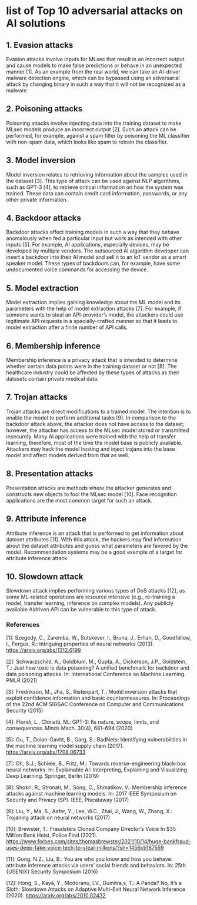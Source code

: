 # list of Top 10 adversarial attacks on AI solutions

## 1. Evasion attacks
Evasion attacks involve inputs for MLsec that result in an incorrect output and cause models to make false predictions or behave in an unexpected manner [1]. As an example from the real world, we can take an AI-driver malware detection engine, which can be bypassed using an adversarial attack by changing binary in such a way that it will not be recognized as a malware.

## 2. Poisoning attacks
Poisoning attacks involve injecting data into the training dataset to make MLsec models produce an incorrect output [2]. Such an attack can be performed, for example, against a spam filter by poisoning the ML classifier with non-spam data, which looks like spam to retrain the classifier.

## 3. Model inversion
Model inversion relates to retrieving information about the samples used in the dataset [3]. This type of attack can be used against NLP algorithms, such as GPT-3 [4], to retrieve critical information on how the system was trained.
These data can contain credit card information, passwords, or any other private information.

## 4. Backdoor attacks
Backdoor attacks affect training models in such a way that they behave anomalously when fed a particular input but work as intended with other inputs [5]. For example, AI applications, especially devices, may be developed by multiple vendors. The outsourced AI algorithm developer can insert a backdoor into their AI model and sell it to an IoT vendor as a smart speaker model. These types of backdoors can, for example, have some undocumented voice commands for accessing the device.

## 5. Model extraction
Model extraction implies gaining knowledge about the ML model and its parameters with the help of model extraction attacks [7]. For example, if someone wants to steal an API-provider’s model, the attackers could use legitimate API requests in a specially-crafted manner so that it leads to model extraction after a finite number of API calls.

## 6. Membership inference
Membership inference is a privacy attack that is intended to determine whether certain data points were in the training dataset or not [8]. The healthcare industry could be affected by these types of attacks as their datasets contain private medical data.

## 7. Trojan attacks
Trojan attacks are direct modifications to a trained model. The intention is to enable the model to perform additional tasks [9]. In comparison to the backdoor attack above, the attacker does not have access to the dataset; however, the attacker has access to the MLsec model stored or transmitted insecurely. Many AI applications were trained with the help of transfer learning, therefore, most of the time the model base is publicly available. Attackers may hack the model hosting and inject trojans into the base model and affect models derived from that as well.

## 8. Presentation attacks
Presentation attacks are methods where the attacker generates and constructs new objects to fool the MLsec model [10]. Face recognition applications are the most common target for such an attack.

## 9. Attribute inference
Attribute inference is an attack that is performed to get information about dataset attributes [11]. With this attack, the hackers may find information about the dataset attributes and guess what parameters are favored by the model. Recommendation systems may be a good example of a target for attribute inference attack.

## 10. Slowdown attack
Slowdown attack implies performing various types of DoS attacks [12], as some ML-related operations are resource intensive (e.g., re-training a model, transfer learning, inference on complex models). Any publicly available AIdriven API can be vulnerable to this type of attack.


### References

[1]: Szegedy, C., Zaremba, W., Sutskever, I., Bruna, J., Erhan, D., Goodfellow, I., Fergus, R.: Intriguing properties of neural networks (2013). https://arxiv.org/abs/1312.6199

[2]: Schwarzschild, A., Goldblum, M., Gupta, A., Dickerson, J.P., Goldstein, T.: Just how toxic is data poisoning? A unified benchmark for backdoor and data poisoning attacks. In: International Conference on Machine Learning. PMLR (2021)

[3]: Fredrikson, M., Jha, S., Ristenpart, T.: Model inversion attacks that exploit confidence information and basic countermeasures. In: Proceedings of the 22nd ACM SIGSAC Conference on Computer and Communications Security (2015)

[4]: Floridi, L., Chiriatti, M.: GPT-3: Its nature, scope, limits, and consequences. Minds Mach. 30(4), 681–694 (2020)

[5]: Gu, T., Dolan-Gavitt, B., Garg, S.: BadNets: Identifying vulnerabilities in the machine learning model supply chain (2017). https://arxiv.org/abs/1708.06733

[7]: Oh, S.J., Schiele, B., Fritz, M.: Towards reverse-engineering black-box neural networks. In: Explainable AI: Interpreting, Explaining and Visualizing Deep Learning. Springer, Berlin (2019)

[8]: Shokri, R., Stronati, M., Song, C., Shmatikov, V.: Membership inference attacks against machine learning models. In: 2017 IEEE Symposium on Security and Privacy (SP). IEEE, Piscataway (2017)

[9]: Liu, Y., Ma, S., Aafer, Y., Lee, W.C., Zhai, J., Wang, W., Zhang, X.: Trojaning attack on neural networks (2017)

[10]: Brewster, T.: Fraudsters Cloned Company Director’s Voice In $35 Million Bank Heist, Police Find (2021). https://www.forbes.com/sites/thomasbrewster/2021/10/14/huge-bankfraud-uses-deep-fake-voice-tech-to-steal-millions/?sh=1456cb187559

[11]: Gong, N.Z., Liu, B.: You are who you know and how you behave: attribute inference attacks via users’ social friends and behaviors. In: 25th {USENIX} Security Symposium (2016)

[12]: Hong, S., Kaya, Y., Modoranu, I.V., Dumitra¸s, T.: A Panda? No, It’s a Sloth: Slowdown Attacks on Adaptive Multi-Exit Neural Network Inference (2020). https://arxiv.org/abs/2010.02432


